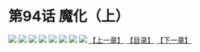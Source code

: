 # 第94话 魔化（上）
![](https://mhpic.xiaomingtaiji.net/comic/D/斗破苍穹拆分版/94话/1.jpg-zymk.middle.webp)
![](https://mhpic.xiaomingtaiji.net/comic/D/斗破苍穹拆分版/94话/2.jpg-zymk.middle.webp)
![](https://mhpic.xiaomingtaiji.net/comic/D/斗破苍穹拆分版/94话/3.jpg-zymk.middle.webp)
![](https://mhpic.xiaomingtaiji.net/comic/D/斗破苍穹拆分版/94话/4.jpg-zymk.middle.webp)
![](https://mhpic.xiaomingtaiji.net/comic/D/斗破苍穹拆分版/94话/5.jpg-zymk.middle.webp)
![](https://mhpic.xiaomingtaiji.net/comic/D/斗破苍穹拆分版/94话/6.jpg-zymk.middle.webp)
![](https://mhpic.xiaomingtaiji.net/comic/D/斗破苍穹拆分版/94话/7.jpg-zymk.middle.webp)
![](https://mhpic.xiaomingtaiji.net/comic/D/斗破苍穹拆分版/94话/8.jpg-zymk.middle.webp)
[【上一章】](./93.md)
[【目录】](./README.md)
[【下一章】](./95.md)
